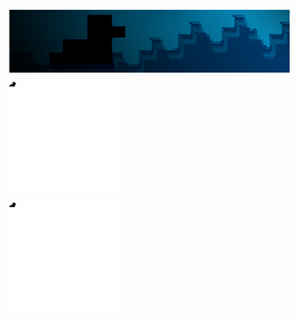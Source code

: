 ![image header banner](https://github.com/lucidBrot/lucidBrot/raw/master/blackbrot-nighttime-banner.png)

![svg testing](https://github.com/lucidBrot/lucidBrot/raw/master/animated.svg)

![duck](./animated.svg)